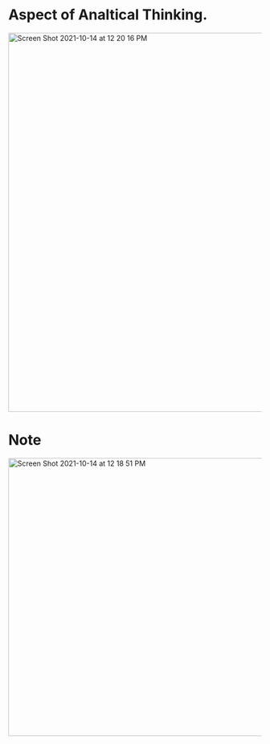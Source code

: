 # Aspect of Analtical Thinking.

<img width="754" alt="Screen Shot 2021-10-14 at 12 20 16 PM" src="https://user-images.githubusercontent.com/58945964/137366634-3140572e-6e43-4a1b-bbdf-2bbb794dc32b.png">


# Note

<img width="553" alt="Screen Shot 2021-10-14 at 12 18 51 PM" src="https://user-images.githubusercontent.com/58945964/137366753-2f47d9bb-7b82-4934-b530-a1db15a50ce4.png">

